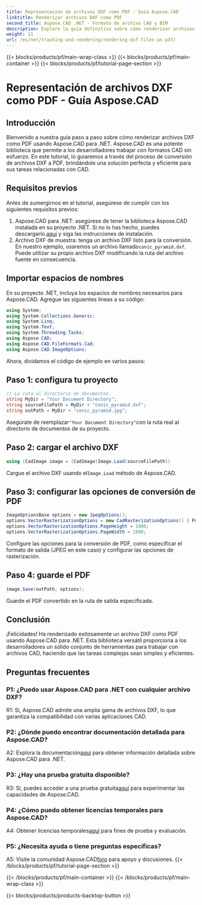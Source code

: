 ```yaml
---
title: Representación de archivos DXF como PDF - Guía Aspose.CAD
linktitle: Renderizar archivos DXF como PDF
second_title: Aspose.CAD .NET - Formato de archivo CAD y BIM
description: Explore la guía definitiva sobre cómo renderizar archivos DXF como PDF utilizando Aspose.CAD para .NET. Convierta archivos CAD sin esfuerzo con nuestro tutorial paso a paso.
weight: 11
url: /es/net/tracking-and-rendering/rendering-dxf-files-as-pdf/
---
```


{{< blocks/products/pf/main-wrap-class >}}
{{< blocks/products/pf/main-container >}}
{{< blocks/products/pf/tutorial-page-section >}}

# Representación de archivos DXF como PDF - Guía Aspose.CAD

## Introducción

Bienvenido a nuestra guía paso a paso sobre cómo renderizar archivos DXF como PDF usando Aspose.CAD para .NET. Aspose.CAD es una potente biblioteca que permite a los desarrolladores trabajar con formatos CAD sin esfuerzo. En este tutorial, lo guiaremos a través del proceso de conversión de archivos DXF a PDF, brindándole una solución perfecta y eficiente para sus tareas relacionadas con CAD.

## Requisitos previos

Antes de sumergirnos en el tutorial, asegúrese de cumplir con los siguientes requisitos previos:
1.  Aspose.CAD para .NET: asegúrese de tener la biblioteca Aspose.CAD instalada en su proyecto .NET. Si no lo has hecho, puedes descargarlo.[aquí](https://releases.aspose.com/cad/net/) y siga las instrucciones de instalación.
2.  Archivo DXF de muestra: tenga un archivo DXF listo para la conversión. En nuestro ejemplo, usaremos un archivo llamado`conic_pyramid.dxf`. Puede utilizar su propio archivo DXF modificando la ruta del archivo fuente en consecuencia.

## Importar espacios de nombres

En su proyecto .NET, incluya los espacios de nombres necesarios para Aspose.CAD. Agregue las siguientes líneas a su código:

```csharp
using System;
using System.Collections.Generic;
using System.Linq;
using System.Text;
using System.Threading.Tasks;
using Aspose.CAD;
using Aspose.CAD.FileFormats.Cad;
using Aspose.CAD.ImageOptions;
```
Ahora, dividamos el código de ejemplo en varios pasos:

## Paso 1: configura tu proyecto

```csharp
// La ruta al directorio de documentos.
string MyDir = "Your Document Directory";
string sourceFilePath = MyDir + "conic_pyramid.dxf";
string outPath = MyDir + "conic_pyramid.jpg";
```
 Asegúrate de reemplazar`"Your Document Directory"`con la ruta real al directorio de documentos de su proyecto.

## Paso 2: cargar el archivo DXF

```csharp
using (CadImage image = (CadImage)Image.Load(sourceFilePath))
```
 Cargue el archivo DXF usando el`Image.Load` método de Aspose.CAD.

## Paso 3: configurar las opciones de conversión de PDF

```csharp
ImageOptionsBase options = new JpegOptions();
options.VectorRasterizationOptions = new CadRasterizationOptions() { PdfProductLocation = MyDir };
options.VectorRasterizationOptions.PageHeight = 1000;
options.VectorRasterizationOptions.PageWidth = 1000;
```

Configure las opciones para la conversión de PDF, como especificar el formato de salida (JPEG en este caso) y configurar las opciones de rasterización.

## Paso 4: guarde el PDF

```csharp
image.Save(outPath, options);
```

Guarde el PDF convertido en la ruta de salida especificada.

## Conclusión

¡Felicidades! Ha renderizado exitosamente un archivo DXF como PDF usando Aspose.CAD para .NET. Esta biblioteca versátil proporciona a los desarrolladores un sólido conjunto de herramientas para trabajar con archivos CAD, haciendo que las tareas complejas sean simples y eficientes.

## Preguntas frecuentes

### P1: ¿Puedo usar Aspose.CAD para .NET con cualquier archivo DXF?

R1: Sí, Aspose.CAD admite una amplia gama de archivos DXF, lo que garantiza la compatibilidad con varias aplicaciones CAD.

### P2: ¿Dónde puedo encontrar documentación detallada para Aspose.CAD?

 A2: Explora la documentación[aquí](https://reference.aspose.com/cad/net/) para obtener información detallada sobre Aspose.CAD para .NET.

### P3: ¿Hay una prueba gratuita disponible?

 R3: Sí, puedes acceder a una prueba gratuita[aquí](https://releases.aspose.com/) para experimentar las capacidades de Aspose.CAD.

### P4: ¿Cómo puedo obtener licencias temporales para Aspose.CAD?

 A4: Obtener licencias temporales[aquí](https://purchase.aspose.com/temporary-license/) para fines de prueba y evaluación.

### P5: ¿Necesita ayuda o tiene preguntas específicas?

 A5: Visite la comunidad Aspose.CAD[foro](https://forum.aspose.com/c/cad/19) para apoyo y discusiones.
{{< /blocks/products/pf/tutorial-page-section >}}

{{< /blocks/products/pf/main-container >}}
{{< /blocks/products/pf/main-wrap-class >}}

{{< blocks/products/products-backtop-button >}}
